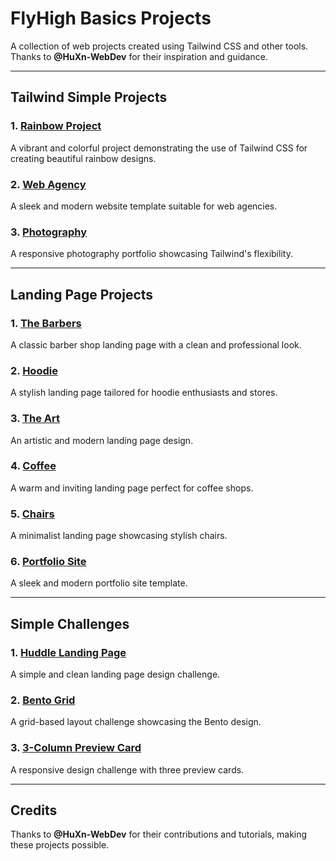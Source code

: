 # FlyHigh Basics Projects

A collection of web projects created using Tailwind CSS and other tools. Thanks to **@HuXn-WebDev** for their inspiration and guidance.

---

## Tailwind Simple Projects

### 1. [Rainbow Project](https://afxxl.github.io/FlyHIgh-Basics/TailwindProjects/1.%20Rainbow%20Project/)
A vibrant and colorful project demonstrating the use of Tailwind CSS for creating beautiful rainbow designs.

### 2. [Web Agency](https://afxxl.github.io/FlyHIgh-Basics/TailwindProjects/2.%20Web%20Agency/)
A sleek and modern website template suitable for web agencies.

### 3. [Photography](https://afxxl.github.io/FlyHIgh-Basics/TailwindProjects/3.%20Photography/)
A responsive photography portfolio showcasing Tailwind's flexibility.

---

## Landing Page Projects

### 1. [The Barbers](https://afxxl.github.io/FlyHIgh-Basics/LandingPageProjects/The%20Barbers/)
A classic barber shop landing page with a clean and professional look.

### 2. [Hoodie](https://afxxl.github.io/FlyHIgh-Basics/LandingPageProjects/%20Hoodie/)
A stylish landing page tailored for hoodie enthusiasts and stores.

### 3. [The Art](https://afxxl.github.io/FlyHIgh-Basics/LandingPageProjects/%20The%20Art/)
An artistic and modern landing page design.

### 4. [Coffee](https://afxxl.github.io/FlyHIgh-Basics/LandingPageProjects/%20Coffee/)
A warm and inviting landing page perfect for coffee shops.

### 5. [Chairs](https://afxxl.github.io/FlyHIgh-Basics/LandingPageProjects/%20Chairs/)
A minimalist landing page showcasing stylish chairs.

### 6. [Portfolio Site](https://afxxl.github.io/FlyHIgh-Basics/LandingPageProjects/Portfolio%20Site/)
A sleek and modern portfolio site template.

---

## Simple Challenges

### 1. [Huddle Landing Page](https://afxxl.github.io/FlyHIgh-Basics/Challenges/huddle-landing-page/)
A simple and clean landing page design challenge.

### 2. [Bento Grid](https://afxxl.github.io/FlyHIgh-Basics/Challenges/bento-grid-main/)
A grid-based layout challenge showcasing the Bento design.

### 3. [3-Column Preview Card](https://afxxl.github.io/FlyHIgh-Basics/Challenges/3-column-preview-card/)
A responsive design challenge with three preview cards.

---

## Credits
Thanks to **@HuXn-WebDev** for their contributions and tutorials, making these projects possible.
